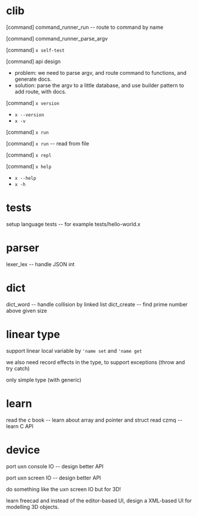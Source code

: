# clib

[command] command_runner_run -- route to command by name

[command] command_runner_parse_argv

[command] `x self-test`

[command] api design

- problem: we need to parse argv, and route command to functions, and generate docs.
- solution: parse the argv to a little database, and use builder pattern to add route, with docs.

[command] `x version`

- `x --version`
- `x -v`

[command] `x run`

[command] `x run` -- read from file

[command] `x repl`

[command] `x help`

- `x --help`
- `x -h`

# tests

setup language tests -- for example tests/hello-world.x

# parser

lexer_lex -- handle JSON int

# dict

dict_word -- handle collision by linked list
dict_create -- find prime number above given size

# linear type

support linear local variable by `'name set` and `'name get`

we also need record effects in the type, to support exceptions (throw and try catch)

only simple type (with generic)

# learn

read the c book -- learn about array and pointer and struct
read czmq -- learn C API

# device

port uxn console IO -- design better API

port uxn screen IO -- design better API

do something like the uxn screen IO but for 3D!

learn freecad and instead of the editor-based UI,
design a XML-based UI for modelling 3D objects.
